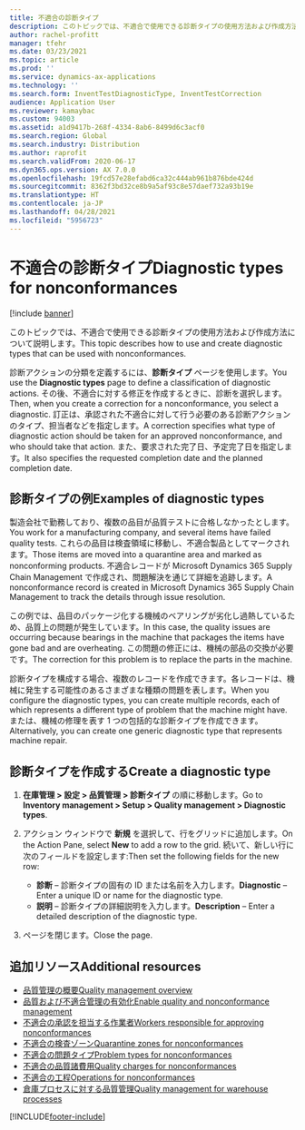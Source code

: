 ```yaml
---
title: 不適合の診断タイプ
description: このトピックでは、不適合で使用できる診断タイプの使用方法および作成方法について説明します。
author: rachel-profitt
manager: tfehr
ms.date: 03/23/2021
ms.topic: article
ms.prod: ''
ms.service: dynamics-ax-applications
ms.technology: ''
ms.search.form: InventTestDiagnosticType, InventTestCorrection
audience: Application User
ms.reviewer: kamaybac
ms.custom: 94003
ms.assetid: a1d9417b-268f-4334-8ab6-8499d6c3acf0
ms.search.region: Global
ms.search.industry: Distribution
ms.author: raprofit
ms.search.validFrom: 2020-06-17
ms.dyn365.ops.version: AX 7.0.0
ms.openlocfilehash: 19fcd57e28efabd6ca32c444ab961b876bde424d
ms.sourcegitcommit: 8362f3bd32ce8b9a5af93c8e57daef732a93b19e
ms.translationtype: HT
ms.contentlocale: ja-JP
ms.lasthandoff: 04/28/2021
ms.locfileid: "5956723"
---
```

# <a name="diagnostic-types-for-nonconformances"></a><span data-ttu-id="06bf6-103">不適合の診断タイプ</span><span class="sxs-lookup"><span data-stu-id="06bf6-103">Diagnostic types for nonconformances</span></span>

[!include [banner](../includes/banner.md)]

<span data-ttu-id="06bf6-104">このトピックでは、不適合で使用できる診断タイプの使用方法および作成方法について説明します。</span><span class="sxs-lookup"><span data-stu-id="06bf6-104">This topic describes how to use and create diagnostic types that can be used with nonconformances.</span></span>

<span data-ttu-id="06bf6-105">診断アクションの分類を定義するには、**診断タイプ** ページを使用します。</span><span class="sxs-lookup"><span data-stu-id="06bf6-105">You use the **Diagnostic types** page to define a classification of diagnostic actions.</span></span> <span data-ttu-id="06bf6-106">その後、不適合に対する修正を作成するときに、診断を選択します。</span><span class="sxs-lookup"><span data-stu-id="06bf6-106">Then, when you create a correction for a nonconformance, you select a diagnostic.</span></span> <span data-ttu-id="06bf6-107">訂正は、承認された不適合に対して行う必要のある診断アクションのタイプ、担当者などを指定します。</span><span class="sxs-lookup"><span data-stu-id="06bf6-107">A correction specifies what type of diagnostic action should be taken for an approved nonconformance, and who should take that action.</span></span> <span data-ttu-id="06bf6-108">また、要求された完了日、予定完了日を指定します。</span><span class="sxs-lookup"><span data-stu-id="06bf6-108">It also specifies the requested completion date and the planned completion date.</span></span>

## <a name="examples-of-diagnostic-types"></a><span data-ttu-id="06bf6-109">診断タイプの例</span><span class="sxs-lookup"><span data-stu-id="06bf6-109">Examples of diagnostic types</span></span>

<span data-ttu-id="06bf6-110">製造会社で勤務しており、複数の品目が品質テストに合格しなかったとします。</span><span class="sxs-lookup"><span data-stu-id="06bf6-110">You work for a manufacturing company, and several items have failed quality tests.</span></span> <span data-ttu-id="06bf6-111">これらの品目は検査領域に移動し、不適合製品としてマークされます。</span><span class="sxs-lookup"><span data-stu-id="06bf6-111">Those items are moved into a quarantine area and marked as nonconforming products.</span></span> <span data-ttu-id="06bf6-112">不適合レコードが Microsoft Dynamics 365 Supply Chain Management で作成され、問題解決を通じて詳細を追跡します。</span><span class="sxs-lookup"><span data-stu-id="06bf6-112">A nonconformance record is created in Microsoft Dynamics 365 Supply Chain Management to track the details through issue resolution.</span></span>

<span data-ttu-id="06bf6-113">この例では、品目のパッケージ化する機械のベアリングが劣化し過熱しているため、品質上の問題が発生しています。</span><span class="sxs-lookup"><span data-stu-id="06bf6-113">In this case, the quality issues are occurring because bearings in the machine that packages the items have gone bad and are overheating.</span></span> <span data-ttu-id="06bf6-114">この問題の修正には、機械の部品の交換が必要です。</span><span class="sxs-lookup"><span data-stu-id="06bf6-114">The correction for this problem is to replace the parts in the machine.</span></span>

<span data-ttu-id="06bf6-115">診断タイプを構成する場合、複数のレコードを作成できます。各レコードは、機械に発生する可能性のあるさまざまな種類の問題を表します。</span><span class="sxs-lookup"><span data-stu-id="06bf6-115">When you configure the diagnostic types, you can create multiple records, each of which represents a different type of problem that the machine might have.</span></span> <span data-ttu-id="06bf6-116">または、機械の修理を表す 1 つの包括的な診断タイプを作成できます。</span><span class="sxs-lookup"><span data-stu-id="06bf6-116">Alternatively, you can create one generic diagnostic type that represents machine repair.</span></span>

## <a name="create-a-diagnostic-type"></a><span data-ttu-id="06bf6-117">診断タイプを作成する</span><span class="sxs-lookup"><span data-stu-id="06bf6-117">Create a diagnostic type</span></span>

1. <span data-ttu-id="06bf6-118">**在庫管理 \> 設定 \> 品質管理 \> 診断タイプ** の順に移動します。</span><span class="sxs-lookup"><span data-stu-id="06bf6-118">Go to **Inventory management \> Setup \> Quality management \> Diagnostic types**.</span></span>
1. <span data-ttu-id="06bf6-119">アクション ウィンドウで **新規** を選択して、行をグリッドに追加します。</span><span class="sxs-lookup"><span data-stu-id="06bf6-119">On the Action Pane, select **New** to add a row to the grid.</span></span> <span data-ttu-id="06bf6-120">続いて、新しい行に次のフィールドを設定します:</span><span class="sxs-lookup"><span data-stu-id="06bf6-120">Then set the following fields for the new row:</span></span>

    - <span data-ttu-id="06bf6-121">**診断** – 診断タイプの固有の ID または名前を入力します。</span><span class="sxs-lookup"><span data-stu-id="06bf6-121">**Diagnostic** – Enter a unique ID or name for the diagnostic type.</span></span>
    - <span data-ttu-id="06bf6-122">**説明** – 診断タイプの詳細説明を入力します。</span><span class="sxs-lookup"><span data-stu-id="06bf6-122">**Description** – Enter a detailed description of the diagnostic type.</span></span>

1. <span data-ttu-id="06bf6-123">ページを閉じます。</span><span class="sxs-lookup"><span data-stu-id="06bf6-123">Close the page.</span></span>

## <a name="additional-resources"></a><span data-ttu-id="06bf6-124">追加リソース</span><span class="sxs-lookup"><span data-stu-id="06bf6-124">Additional resources</span></span>

- [<span data-ttu-id="06bf6-125">品質管理の概要</span><span class="sxs-lookup"><span data-stu-id="06bf6-125">Quality management overview</span></span>](quality-management-processes.md)
- [<span data-ttu-id="06bf6-126">品質および不適合管理の有効化</span><span class="sxs-lookup"><span data-stu-id="06bf6-126">Enable quality and nonconformance management</span></span>](enable-quality-management.md)
- [<span data-ttu-id="06bf6-127">不適合の承認を担当する作業者</span><span class="sxs-lookup"><span data-stu-id="06bf6-127">Workers responsible for approving nonconformances</span></span>](quality-responsible-workers.md)
- [<span data-ttu-id="06bf6-128">不適合の検査ゾーン</span><span class="sxs-lookup"><span data-stu-id="06bf6-128">Quarantine zones for nonconformances</span></span>](quality-quarantine-zones.md)
- [<span data-ttu-id="06bf6-129">不適合の問題タイプ</span><span class="sxs-lookup"><span data-stu-id="06bf6-129">Problem types for nonconformances</span></span>](quality-problem-types.md)
- [<span data-ttu-id="06bf6-130">不適合の品質諸費用</span><span class="sxs-lookup"><span data-stu-id="06bf6-130">Quality charges for nonconformances</span></span>](quality-charges.md)
- [<span data-ttu-id="06bf6-131">不適合の工程</span><span class="sxs-lookup"><span data-stu-id="06bf6-131">Operations for nonconformances</span></span>](quality-operations.md)
- [<span data-ttu-id="06bf6-132">倉庫プロセスに対する品質管理</span><span class="sxs-lookup"><span data-stu-id="06bf6-132">Quality management for warehouse processes</span></span>](quality-management-for-warehouses-processes.md)

[!INCLUDE[footer-include](../../includes/footer-banner.md)]
